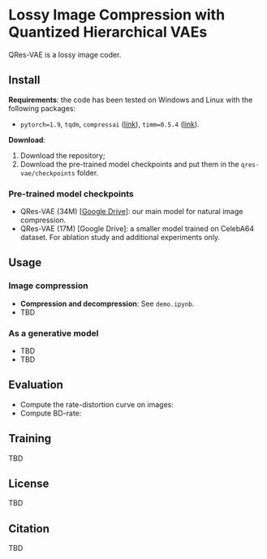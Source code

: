 # Lossy Image Compression with Quantized Hierarchical VAEs
QRes-VAE is a lossy image coder.

## Install
**Requirements**: the code has been tested on Windows and Linux with the following packages:
- `pytorch=1.9`, `tqdm`, `compressai` ([link](https://github.com/InterDigitalInc/CompressAI)), `timm=0.5.4` ([link](https://github.com/rwightman/pytorch-image-models)).

**Download**:
1. Download the repository;
2. Download the pre-trained model checkpoints and put them in the `qres-vae/checkpoints` folder.

### Pre-trained model checkpoints
- QRes-VAE (34M) [[Google Drive](https://drive.google.com/file/d/1qBJ306VgSbwo7eWWxqYnQI0bRhY0l-7R/view?usp=sharing)]: our main model for natural image compression.
- QRes-VAE (17M) [Google Drive]: a smaller model trained on CelebA64 dataset. For ablation study and additional experiments only.

## Usage
### Image compression
- **Compression and decompression**: See `demo.ipynb`.
- TBD
### As a generative model
- TBD
- TBD

## Evaluation
- Compute the rate-distortion curve on images:
- Compute BD-rate:

## Training
TBD

## License
TBD

## Citation
TBD

